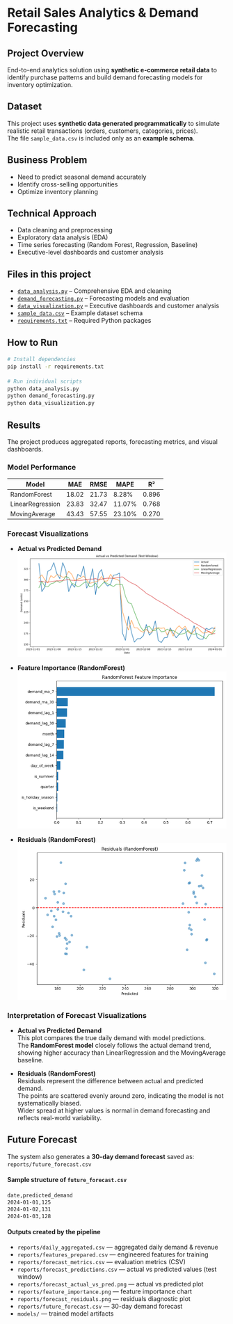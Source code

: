 # Retail Sales Analytics & Demand Forecasting

## Project Overview
End-to-end analytics solution using **synthetic e-commerce retail data** to identify purchase patterns and build demand forecasting models for inventory optimization.

## Dataset
This project uses **synthetic data generated programmatically** to simulate realistic retail transactions (orders, customers, categories, prices).  
The file `sample_data.csv` is included only as an **example schema**.

## Business Problem
- Need to predict seasonal demand accurately  
- Identify cross-selling opportunities  
- Optimize inventory planning  

## Technical Approach
- Data cleaning and preprocessing  
- Exploratory data analysis (EDA)  
- Time series forecasting (Random Forest, Regression, Baseline)  
- Executive-level dashboards and customer analysis  

## Files in this project
- [`data_analysis.py`](data_analysis.py) – Comprehensive EDA and cleaning  
- [`demand_forecasting.py`](demand_forecasting.py) – Forecasting models and evaluation  
- [`data_visualization.py`](data_visualization.py) – Executive dashboards and customer analysis  
- [`sample_data.csv`](sample_data.csv) – Example dataset schema  
- [`requirements.txt`](requirements.txt) – Required Python packages  

## How to Run
```bash
# Install dependencies
pip install -r requirements.txt

# Run individual scripts
python data_analysis.py
python demand_forecasting.py
python data_visualization.py
```
## Results

The project produces aggregated reports, forecasting metrics, and visual dashboards.

### Model Performance

| Model            |   MAE  |  RMSE  |  MAPE  |   R²   |
|------------------|--------|--------|--------|--------|
| RandomForest     | 18.02  | 21.73  |  8.28% | 0.896  |
| LinearRegression | 23.83  | 32.47  | 11.07% | 0.768  |
| MovingAverage    | 43.43  | 57.55  | 23.10% | 0.270  |

### Forecast Visualizations

- **Actual vs Predicted Demand**
  ![Forecast Actual vs Predicted](reports/forecast_actual_vs_pred.png)

- **Feature Importance (RandomForest)**
  ![Feature Importance](reports/feature_importance.png)

- **Residuals (RandomForest)**
  ![Residuals](reports/forecast_residuals.png)

### Interpretation of Forecast Visualizations

- **Actual vs Predicted Demand**  
  This plot compares the true daily demand with model predictions.  
  The **RandomForest model** closely follows the actual demand trend, showing higher accuracy than LinearRegression and the MovingAverage baseline.  

- **Residuals (RandomForest)**  
  Residuals represent the difference between actual and predicted demand.  
  The points are scattered evenly around zero, indicating the model is not systematically biased.  
  Wider spread at higher values is normal in demand forecasting and reflects real-world variability.  

## Future Forecast

The system also generates a **30-day demand forecast** saved as: `reports/future_forecast.csv`
#### Sample structure of `future_forecast.csv`

```csv
date,predicted_demand
2024-01-01,125
2024-01-02,131
2024-01-03,128
```
#### Outputs created by the pipeline
- `reports/daily_aggregated.csv` — aggregated daily demand & revenue  
- `reports/features_prepared.csv` — engineered features for training  
- `reports/forecast_metrics.csv` — evaluation metrics (CSV)  
- `reports/forecast_predictions.csv` — actual vs predicted values (test window)  
- `reports/forecast_actual_vs_pred.png` — actual vs predicted plot  
- `reports/feature_importance.png` — feature importance chart  
- `reports/forecast_residuals.png` — residuals diagnostic plot  
- `reports/future_forecast.csv` — 30-day demand forecast  
- `models/` — trained model artifacts

